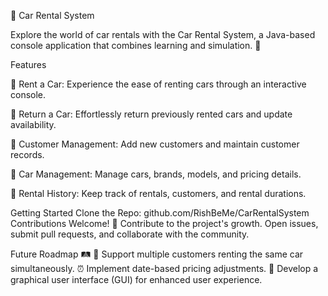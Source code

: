 🚗 Car Rental System


Explore the world of car rentals with the Car Rental System, a Java-based console application that combines learning and simulation. 🌟

Features


🚀 Rent a Car: Experience the ease of renting cars through an interactive console.

🔁 Return a Car: Effortlessly return previously rented cars and update availability.

👥 Customer Management: Add new customers and maintain customer records.

🚗 Car Management: Manage cars, brands, models, and pricing details.

📝 Rental History: Keep track of rentals, customers, and rental durations.

Getting Started
Clone the Repo: github.com/RishBeMe/CarRentalSystem
Contributions Welcome! 🎉
Contribute to the project's growth. Open issues, submit pull requests, and collaborate with the community.

Future Roadmap 🛤️
🤝 Support multiple customers renting the same car simultaneously. ⏰ Implement date-based pricing adjustments. 🎨 Develop a graphical user interface (GUI) for enhanced user experience.

